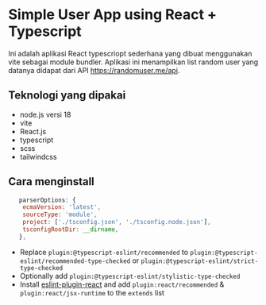 # Simple User App using React + Typescript

Ini adalah aplikasi React typescriopt sederhana yang dibuat menggunakan vite sebagai module bundler.
Aplikasi ini menampilkan list random user yang datanya didapat dari API https://randomuser.me/api.

## Teknologi yang dipakai

- node.js versi 18
- vite
- React.js
- typescript
- scss
- tailwindcss

## Cara menginstall

```js
   parserOptions: {
    ecmaVersion: 'latest',
    sourceType: 'module',
    project: ['./tsconfig.json', './tsconfig.node.json'],
    tsconfigRootDir: __dirname,
   },
```

- Replace `plugin:@typescript-eslint/recommended` to `plugin:@typescript-eslint/recommended-type-checked` or `plugin:@typescript-eslint/strict-type-checked`
- Optionally add `plugin:@typescript-eslint/stylistic-type-checked`
- Install [eslint-plugin-react](https://github.com/jsx-eslint/eslint-plugin-react) and add `plugin:react/recommended` & `plugin:react/jsx-runtime` to the `extends` list
